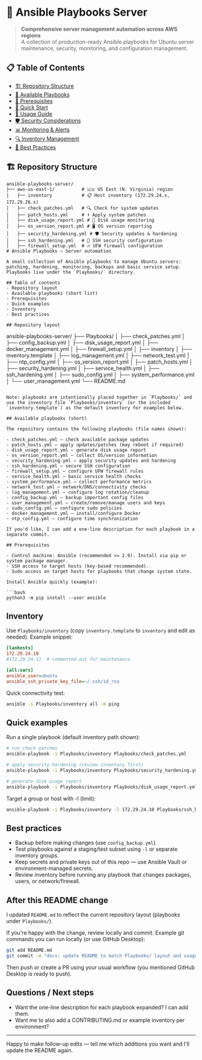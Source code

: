# 🚀 Ansible Playbooks Server

> **Comprehensive server management automation across AWS regions**  
> A collection of production-ready Ansible playbooks for Ubuntu server maintenance, security, monitoring, and configuration management.

## 📋 Table of Contents

- [🏗️ Repository Structure](#️-repository-structure)
- [🎯 Available Playbooks](#-available-playbooks)
- [🔧 Prerequisites](#-prerequisites)
- [🚀 Quick Start](#-quick-start)
- [📖 Usage Guide](#-usage-guide)
- [🛡️ Security Considerations](#️-security-considerations)
- [📊 Monitoring & Alerts](#-monitoring--alerts)
- [🔍 Inventory Management](#-inventory-management)
- [📝 Best Practices](#-best-practices)

## 🏗️ Repository Structure

```
ansible-playbooks-server/
├── aws-us-east-1/          # 🇺🇸 US East (N. Virginia) region
│   ├── inventory           # 📋 Host inventory (172.29.24.x, 172.29.26.x)
│   ├── check_patches.yml   # 🔍 Check for system updates
│   ├── patch_hosts.yml     # ⬆️ Apply system patches
│   ├── disk_usage_report.yml # 💾 Disk usage monitoring
│   ├── os_version_report.yml # 🖥️ OS version reporting
│   ├── security_hardening.yml # 🛡️ Security updates & hardening
│   ├── ssh_hardening.yml   # 🔐 SSH security configuration
│   ├── firewall_setup.yml  # 🔥 UFW firewall configuration
# Ansible Playbooks — Server automation

A small collection of Ansible playbooks to manage Ubuntu servers: patching, hardening, monitoring, backups and basic service setup. Playbooks live under the `Playbooks/` directory.

## Table of contents
- Repository layout
- Available playbooks (short list)
- Prerequisites
- Quick examples
- Inventory
- Best practices

## Repository layout

```
ansible-playbooks-server/
├── Playbooks/
│   ├── check_patches.yml
│   ├── config_backup.yml
│   ├── disk_usage_report.yml
│   ├── docker_management.yml
│   ├── firewall_setup.yml
   │   ├── inventory
│   ├── inventory.template
│   ├── log_management.yml
│   ├── network_test.yml
│   ├── ntp_config.yml
│   ├── os_version_report.yml
│   ├── patch_hosts.yml
│   ├── security_hardening.yml
│   ├── service_health.yml
│   ├── ssh_hardening.yml
│   ├── sudo_config.yml
│   ├── system_performance.yml
│   └── user_management.yml
└── README.md
```

Note: playbooks are intentionally placed together in `Playbooks/` and use the inventory file `Playbooks/inventory` (or the included `inventory.template`) as the default inventory for examples below.

## Available playbooks (short)

The repository contains the following playbooks (file names shown):

- check_patches.yml — check available package updates
- patch_hosts.yml — apply updates/patches (may reboot if required)
- disk_usage_report.yml — generate disk usage report
- os_version_report.yml — collect OS/version information
- security_hardening.yml — apply security updates and hardening
- ssh_hardening.yml — secure SSH configuration
- firewall_setup.yml — configure UFW firewall rules
- service_health.yml — basic service health checks
- system_performance.yml — collect performance metrics
- network_test.yml — network/DNS/connectivity checks
- log_management.yml — configure log rotation/cleanup
- config_backup.yml — backup important config files
- user_management.yml — create/remove/manage users and keys
- sudo_config.yml — configure sudo policies
- docker_management.yml — install/configure Docker
- ntp_config.yml — configure time synchronization

If you'd like, I can add a one-line description for each playbook in a separate commit.

## Prerequisites

- Control machine: Ansible (recommended >= 2.9). Install via pip or system package manager.
- SSH access to target hosts (key-based recommended).
- Sudo access on target hosts for playbooks that change system state.

Install Ansible quickly (example):

```bash
python3 -m pip install --user ansible
```

## Inventory

Use `Playbooks/inventory` (copy `inventory.template` to `inventory` and edit as needed). Example snippet:

```ini
[lanhosts]
172.29.24.10
#172.29.24.11  # commented out for maintenance

[all:vars]
ansible_user=ubuntu
ansible_ssh_private_key_file=~/.ssh/id_rsa
```

Quick connectivity test:

```bash
ansible -i Playbooks/inventory all -m ping
```

## Quick examples

Run a single playbook (default inventory path shown):

```bash
# run check patches
ansible-playbook -i Playbooks/inventory Playbooks/check_patches.yml

# apply security hardening (review inventory first)
ansible-playbook -i Playbooks/inventory Playbooks/security_hardening.yml

# generate disk usage report
ansible-playbook -i Playbooks/inventory Playbooks/disk_usage_report.yml
```

Target a group or host with -l (limit):

```bash
ansible-playbook -i Playbooks/inventory -l 172.29.24.10 Playbooks/ssh_hardening.yml
```

## Best practices

- Backup before making changes (use `config_backup.yml`).
- Test playbooks against a staging/test subset using `-l` or separate inventory groups.
- Keep secrets and private keys out of this repo — use Ansible Vault or environment-managed secrets.
- Review inventory before running any playbook that changes packages, users, or network/firewall.

## After this README change

I updated `README.md` to reflect the current repository layout (playbooks under `Playbooks/`).

If you're happy with the change, review locally and commit. Example git commands you can run locally (or use GitHub Desktop):

```bash
git add README.md
git commit -m "docs: update README to match Playbooks/ layout and usage"
```

Then push or create a PR using your usual workflow (you mentioned GitHub Desktop is ready to push).

## Questions / Next steps

- Want the one-line description for each playbook expanded? I can add them.
- Want me to also add a CONTRIBUTING.md or example inventory per environment?

---

Happy to make follow-up edits — tell me which additions you want and I'll update the README again.
